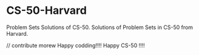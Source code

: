 # CS-50-Harvard
Problem Sets Solutions of CS-50.
Solutions of Problem Sets in CS-50 from Harvard.

// contribute morew
Happy codding!!!! Happy CS-50 !!!!
